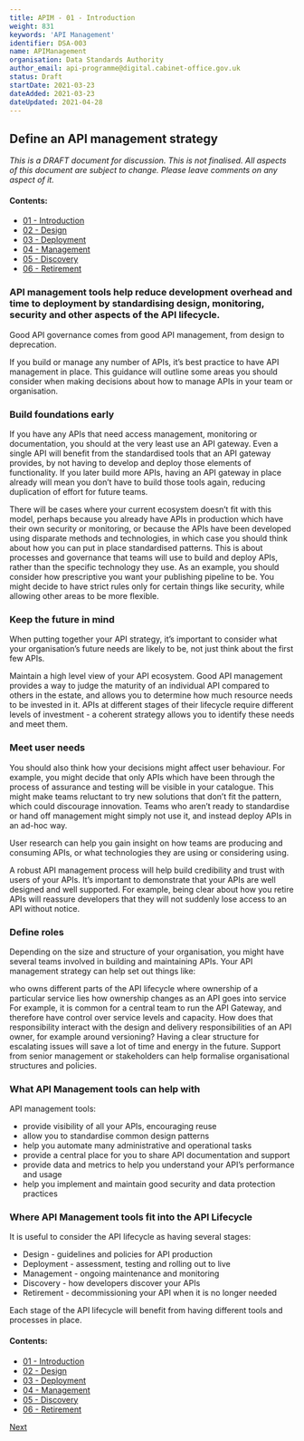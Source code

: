 ```yaml
---
title: APIM - 01 - Introduction
weight: 831
keywords: 'API Management'
identifier: DSA-003
name: APIManagement
organisation: Data Standards Authority
author_email: api-programme@digital.cabinet-office.gov.uk
status: Draft
startDate: 2021-03-23
dateAdded: 2021-03-23
dateUpdated: 2021-04-28
---
```



## Define an API management strategy

_This is a DRAFT document for discussion. This is not finalised. All aspects of this document are subject to change. Please leave comments on any aspect of it._

#### Contents:
- [01 - Introduction](APIM-Introduction.html)
- [02 - Design](APIM-Design.html)
- [03 - Deployment](APIM-Deployment.html)
- [04 - Management](APIM-Management.html)
- [05 - Discovery](APIM-Discovery.html)
- [06 - Retirement](APIM-Retirement.html)


### API management tools help reduce development overhead and time to deployment by standardising design, monitoring, security and other aspects of the API lifecycle.

Good API governance comes from good API management, from design to deprecation.

If you build or manage any number of APIs, it’s best practice to have API management in place. This guidance will outline some areas you should consider when making decisions about how to manage APIs in your team or organisation.



### Build foundations early
If you have any APIs that need access management, monitoring or documentation, you should at the very least use an API gateway. Even a single API will benefit from the standardised tools that an API gateway provides, by not having to develop and deploy those elements of functionality. If you later build more APIs, having an API gateway in place already will mean you don’t have to build those tools again, reducing duplication of effort for future teams.

There will be cases where your current ecosystem doesn’t fit with this model, perhaps because you already have APIs in production which have their own security or monitoring, or because the APIs have been developed using disparate methods and technologies, in which case you should think about how you can put in place standardised patterns. This is about processes and governance that teams will use to build and deploy APIs, rather than the specific technology they use. As an example, you should consider how prescriptive you want your publishing pipeline to be. You might decide to have strict rules only for certain things like security, while allowing other areas to be more flexible.

### Keep the future in mind
When putting together your API strategy, it’s important to consider what your organisation’s future needs are likely to be, not just think about the first few APIs.

Maintain a high level view of your API ecosystem. Good API management provides a way to judge the maturity of an individual API compared to others in the estate, and allows you to determine how much resource needs to be invested in it. APIs at different stages of their lifecycle require different levels of investment - a coherent strategy allows you to identify these needs and meet them.

### Meet user needs
You should also think how your decisions might affect user behaviour. For example, you might decide that only APIs which have been through the process of assurance and testing will be visible in your catalogue. This might make teams reluctant to try new solutions that don’t fit the pattern, which could discourage innovation. Teams who aren’t ready to standardise or hand off management might simply not use it, and instead deploy APIs in an ad-hoc way.

User research can help you gain insight on how teams are producing and consuming APIs, or what technologies they are using or considering using.

A robust API management process will help build credibility and trust with users of your APIs. It’s important to demonstrate that your APIs are well designed and well supported. For example, being clear about how you retire APIs will reassure developers that they will not suddenly lose access to an API without notice.

### Define roles
Depending on the size and structure of your organisation, you might have several teams involved in building and maintaining APIs. Your API management strategy can help set out things like:

who owns different parts of the API lifecycle
where ownership of a particular service lies
how ownership changes as an API goes into service
For example, it is common for a central team to run the API Gateway, and therefore have control over service levels and capacity. How does that responsibility interact with the design and delivery responsibilities of an API owner, for example around versioning? Having a clear structure for escalating issues will save a lot of time and energy in the future. Support from senior management or stakeholders can help formalise organisational structures and policies.

### What API Management tools can help with

API management tools:

-  provide visibility of all your APIs, encouraging reuse
-  allow you to standardise common design patterns
-  help you automate many administrative and operational tasks
-  provide a central place for you to share API documentation and support
-  provide data and metrics to help you understand your API’s performance and usage
-  help you implement and maintain good security and data protection practices

### Where API Management tools fit into the API Lifecycle

It is useful to consider the API lifecycle as having several stages:

-  Design - guidelines and policies for API production
-  Deployment - assessment, testing and rolling out to live
-  Management - ongoing maintenance and monitoring
-  Discovery - how developers discover your APIs
-  Retirement - decommissioning your API when it is no longer needed

Each stage of the API lifecycle will benefit from having different tools and processes in place.


#### Contents:
- [01 - Introduction](APIM-Introduction.html)
- [02 - Design](APIM-Design.html)
- [03 - Deployment](APIM-Deployment.html)
- [04 - Management](APIM-Management.html)
- [05 - Discovery](APIM-Discovery.html)
- [06 - Retirement](APIM-Retirement.html)


[Next](APIM-Design.html)
